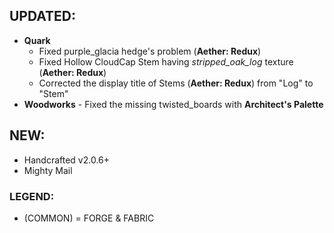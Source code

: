 ## UPDATED:
- **Quark** 
  - Fixed purple_glacia hedge's problem (**Aether: Redux**)
  - Fixed Hollow CloudCap Stem having _stripped_oak_log_ texture (**Aether: Redux**)
  - Corrected the display title of Stems (**Aether: Redux**) from "Log" to "Stem"
- **Woodworks** - Fixed the missing twisted_boards with **Architect's Palette**

## NEW:
- Handcrafted v2.0.6+
- Mighty Mail

### LEGEND: 
- (COMMON) = FORGE & FABRIC